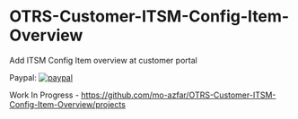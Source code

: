 # OTRS-Customer-ITSM-Config-Item-Overview
Add ITSM Config Item overview at customer portal
  
Paypal: [![paypal](https://www.paypalobjects.com/en_US/i/btn/btn_donateCC_LG.gif)](https://paypal.me/MohdAzfar?locale.x=en_US)      

  
Work In Progress - https://github.com/mo-azfar/OTRS-Customer-ITSM-Config-Item-Overview/projects  